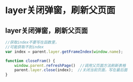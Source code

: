 # layer关闭弹窗，刷新父页面


## layer关闭弹窗，刷新父页面

```js
//获取index不要写在函数里，
//可能获取不到index
var index = parent.layer.getFrameIndex(window.name);

function closeFram() {
	window.parent.refreshPage()  //调用父页面方法刷新表格
	parent.layer.close(index);  //关闭当前页面，写在最后面
}
```


